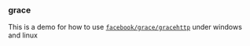 ### grace

This is a demo for how to use [`facebook/grace/gracehttp`](https://github.com/facebookgo/grace/gracehttp) under windows and linux